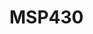 # MSP430

<!---
<gcc/config/msp430/msp430.h>

#define TARGET_CPU_CPP_BUILTINS()		\
  do						\
    {						\
      builtin_define ("NO_TRAMPOLINES");	\
      builtin_define ("__MSP430__"); 		\
      builtin_define (msp430_mcu_name ());	\
      if (msp430x)				\
	{					\
	  builtin_define ("__MSP430X__");	\
	  builtin_assert ("cpu=MSP430X");	\
	  if (TARGET_LARGE)			\
	    builtin_define ("__MSP430X_LARGE__");	\
	}					\
      else					\
	builtin_assert ("cpu=MSP430"); 		\
    }						\
  while (0)
--->